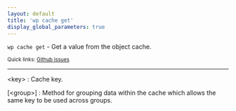 ```yaml
---
layout: default
title: 'wp cache get'
display_global_parameters: true
---
```


`wp cache get` - Get a value from the object cache.

<small>Quick links: <a href="https://github.com/wp-cli/wp-cli/issues?q=is%3Aopen+label%3Acommand%3Acache-get+sort%3Aupdated-desc">Github issues</a></small>

<hr />

&lt;key&gt;
: Cache key.

[&lt;group&gt;]
: Method for grouping data within the cache which allows the same key to be used across groups.



